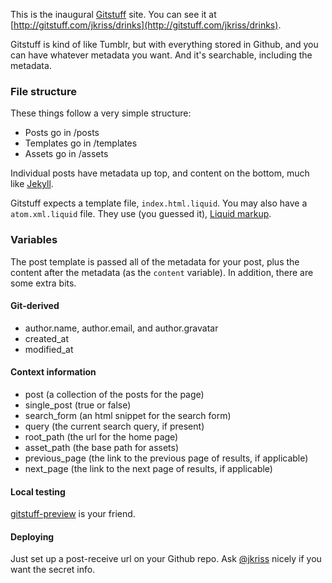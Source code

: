 This is the inaugural [Gitstuff](http://gitstuff.com) site. You can see it at [http://gitstuff.com/jkriss/drinks](http://gitstuff.com/jkriss/drinks).

Gitstuff is kind of like Tumblr, but with everything stored in Github, and you can have whatever metadata you want. And it's searchable, including the metadata.

### File structure

These things follow a very simple structure:

- Posts go in /posts
- Templates go in /templates
- Assets go in /assets

Individual posts have metadata up top, and content on the bottom, much like [Jekyll](https://github.com/mojombo/jekyll).

Gitstuff expects a template file, `index.html.liquid`. You may also have a `atom.xml.liquid` file. They use (you guessed it), [Liquid markup](http://liquidmarkup.org/).

### Variables

The post template is passed all of the metadata for your post, plus the content after the metadata (as the `content` variable). In addition, there are some extra bits.

#### Git-derived
- author.name, author.email, and author.gravatar
- created_at
- modified_at

#### Context information
- post (a collection of the posts for the page)
- single_post (true or false)
- search_form (an html snippet for the search form)
- query (the current search query, if present)
- root_path (the url for the home page)
- asset_path (the base path for assets)
- previous_page (the link to the previous page of results, if applicable)
- next_page (the link to the next page of results, if applicable)

#### Local testing

[gitstuff-preview](http://github.com/jkriss/gitstuff-preview) is your friend.

#### Deploying

Just set up a post-receive url on your Github repo. Ask [@jkriss](http://twitter.com/jkriss) nicely if you want the secret info.